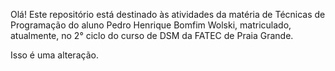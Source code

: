Olá! Este repositório está destinado às atividades da matéria de Técnicas de Programação do aluno Pedro Henrique Bomfim Wolski, matriculado, atualmente, no 2° ciclo do curso de DSM da FATEC de Praia Grande.

Isso é uma alteração.